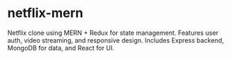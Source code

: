 # netflix-mern
Netflix clone using MERN + Redux for state management. Features user auth, video streaming, and responsive design. Includes Express backend, MongoDB for data, and React for UI.
